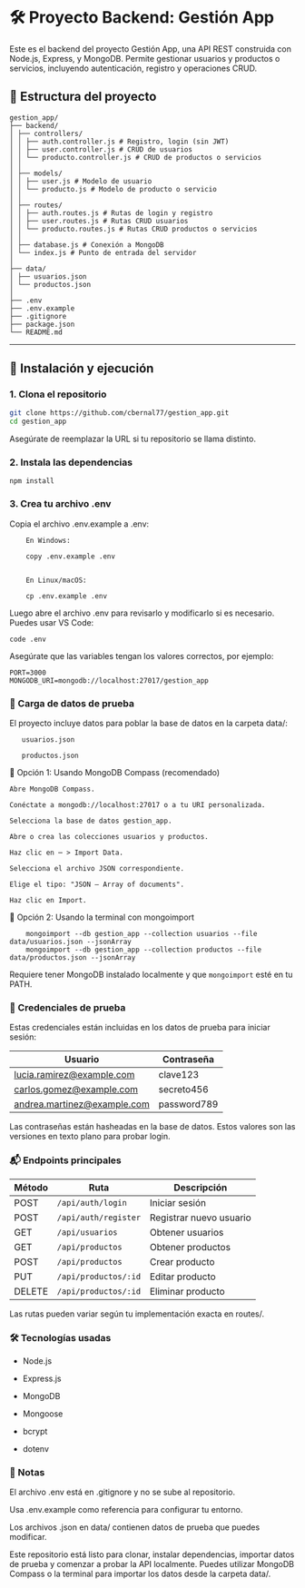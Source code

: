 # 🛠️ Proyecto Backend: Gestión App

Este es el backend del proyecto Gestión App, una API REST construida con Node.js, Express, y MongoDB. Permite gestionar usuarios y productos o servicios, incluyendo autenticación, registro y operaciones CRUD.

## 📁 Estructura del proyecto

```
gestion_app/
├── backend/
│ ├── controllers/
│ │ ├── auth.controller.js # Registro, login (sin JWT)
│ │ ├── user.controller.js # CRUD de usuarios
│ │ └── producto.controller.js # CRUD de productos o servicios
│ │
│ ├── models/
│ │ ├── user.js # Modelo de usuario
│ │ └── producto.js # Modelo de producto o servicio
│ │
│ ├── routes/
│ │ ├── auth.routes.js # Rutas de login y registro
│ │ ├── user.routes.js # Rutas CRUD usuarios
│ │ └── producto.routes.js # Rutas CRUD productos o servicios
│ │
│ ├── database.js # Conexión a MongoDB
│ └── index.js # Punto de entrada del servidor
│
├── data/
│ ├── usuarios.json
│ └── productos.json
│
├── .env
├── .env.example
├── .gitignore
├── package.json
└── README.md

```
---

## 🚀 Instalación y ejecución

### 1. Clona el repositorio

```bash
git clone https://github.com/cbernal77/gestion_app.git
cd gestion_app
```
Asegúrate de reemplazar la URL si tu repositorio se llama distinto.

### 2. Instala las dependencias

```
npm install

```

### 3. Crea tu archivo .env

Copia el archivo .env.example a .env:
```
    En Windows:

    copy .env.example .env


    En Linux/macOS:

    cp .env.example .env
```
Luego abre el archivo .env para revisarlo y modificarlo si es necesario. Puedes usar VS Code:

```
code .env
```

Asegúrate que las variables tengan los valores correctos, por ejemplo:
```
PORT=3000
MONGODB_URI=mongodb://localhost:27017/gestion_app
```

### 🧪 Carga de datos de prueba

El proyecto incluye datos para poblar la base de datos en la carpeta data/:

 ```
    usuarios.json

    productos.json
```
🔹 Opción 1: Usando MongoDB Compass (recomendado)

    Abre MongoDB Compass.

    Conéctate a mongodb://localhost:27017 o a tu URI personalizada.

    Selecciona la base de datos gestion_app.

    Abre o crea las colecciones usuarios y productos.

    Haz clic en ⋯ > Import Data.

    Selecciona el archivo JSON correspondiente.

    Elige el tipo: "JSON – Array of documents".

    Haz clic en Import.

🔹 Opción 2: Usando la terminal con mongoimport
```
    mongoimport --db gestion_app --collection usuarios --file data/usuarios.json --jsonArray
    mongoimport --db gestion_app --collection productos --file data/productos.json --jsonArray
```
Requiere tener MongoDB instalado localmente y que ```mongoimport``` esté en tu PATH.


### 🔐 Credenciales de prueba

Estas credenciales están incluidas en los datos de prueba para iniciar sesión:

|Usuario                                                            | Contraseña  |
| ----------------------------------------------------------------- | ----------- |
| [lucia.ramirez@example.com](mailto:lucia.ramirez@example.com)     | clave123    |
| [carlos.gomez@example.com](mailto:carlos.gomez@example.com)       | secreto456  |
| [andrea.martinez@example.com](mailto:andrea.martinez@example.com) | password789 |


Las contraseñas están hasheadas en la base de datos. Estos valores son las versiones en texto plano para probar login.



### 📬 Endpoints principales


| Método | Ruta                 | Descripción             |
| ------ | -------------------- | ----------------------- |
| POST   | `/api/auth/login`    | Iniciar sesión          |
| POST   | `/api/auth/register` | Registrar nuevo usuario |
| GET    | `/api/usuarios`      | Obtener usuarios        |
| GET    | `/api/productos`     | Obtener productos       |
| POST   | `/api/productos`     | Crear producto          |
| PUT    | `/api/productos/:id` | Editar producto         |
| DELETE | `/api/productos/:id` | Eliminar producto       |


Las rutas pueden variar según tu implementación exacta en routes/.



### 🛠️ Tecnologías usadas

- Node.js

- Express.js

- MongoDB

- Mongoose

- bcrypt

- dotenv

### 📌 Notas

   El archivo .env está en .gitignore y no se sube al repositorio.
   
   Usa .env.example como referencia para configurar tu entorno.
   
   Los archivos .json en data/ contienen datos de prueba que puedes modificar.

   Este repositorio está listo para clonar, instalar dependencias, importar datos de prueba y comenzar a probar la API localmente. Puedes utilizar MongoDB Compass o la terminal para importar los datos desde la carpeta data/.
